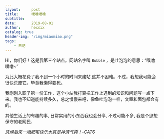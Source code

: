 ```yaml
---
layout:     post
title:      噗噜噗噜
subtitle:   
date:       2019-08-01
author:     hexsix
catalog: true
header-img: "/img/miaomiao.png"
tags:
    - 日记
---
```


HI，你们好！这是我第三个站点。网站名字叫 `Bubble` ，是吐泡泡的意思：“噗噜噗噜~”

为此大概花费了我不到一个小时的时间来建站,这并不困难。不过，我想我可能会很快荒废它。毕竟我懒得要死。

我刚刚入职了第一份工作，这个小站我打算把工作上遇到的知识和问题写一点下来。我也不知道能持续多久，总之慢慢来吧，像鱼吐泡泡一样，文章和面包都会有的。

其他生活上的有趣的事, 日常实用的小东西我也会分享, 不过可能不多, 我是个思想保守的老网民.

*洗澡后来一瓶肥宅快乐水真是神清气爽！-CAT6*
